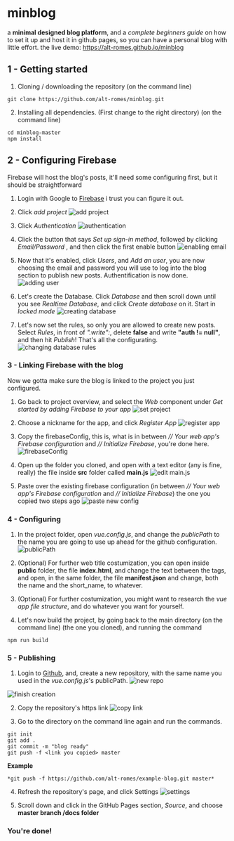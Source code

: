 # minblog
a **minimal designed blog platform**, and a *complete beginners guide* on how to set it up and host it in github pages, so you can have a personal blog with little effort.
the live demo:
https://alt-romes.github.io/minblog

## 1 - Getting started

1. Cloning / downloading the repository (on the command line)
```
git clone https://github.com/alt-romes/minblog.git
```

2. Installing all dependencies. (First change to the right directory) (on the command line)
```
cd minblog-master
npm install
```

## 2 - Configuring Firebase
Firebase will host the blog's posts, it'll need some configuring first, but it should be straightforward

1. Login with Google to [Firebase](https://console.firebase.google.com)
i trust you can figure it out.

2. Click *add project*
![add project](https://i.imgur.com/YgnYSDx.png)

3. Click *Authentication*
![authentication](https://i.imgur.com/6jm5N9d.png)

4. Click the button that says *Set up sign-in method*, followed by clicking *Email/Password* , and then click the first enable button
![enabling email](https://i.imgur.com/9nqTGPH.png)

5. Now that it's enabled, click *Users*, and *Add an user*, you are now choosing the email and password you will use to log into the blog section to publish new posts. Authentification is now done.
![adding user](https://i.imgur.com/MroqclD.png)

6. Let's create the Database. Click *Database* and then scroll down until you see *Realtime Database*, and click *Create database* on it. Start in *locked mode*
![creating database](https://i.imgur.com/IVFlWpW.png)

7. Let's now set the rules, so only you are allowed to create new posts. Select *Rules*, in front of *".write":*, delete **false** and write **"auth != null"**, and then hit *Publish*! That's all the configurating.
![changing database rules](https://i.imgur.com/0OlSp86.png)

### 3 - Linking Firebase with the blog
Now we gotta make sure the blog is linked to the project you just configured.

1. Go back to project overview, and select the *Web* component under *Get started by adding Firebase to your app*
![set project](https://i.imgur.com/vF2P8yr.png)

2. Choose a nickname for the app, and click *Register App*
![register app](https://i.imgur.com/FZtFLN6.png)

3. Copy the firebaseConfig, this is, what is in between *// Your web app's Firebase configuration* and *// Initialize Firebase*, you're done here.
![firebaseConfig](https://i.imgur.com/o1U2EdT.png)

4. Open up the folder you cloned, and open with a text editor (any is fine, really) the file inside **src** folder called **main.js**
![edit main.js](https://i.imgur.com/TV1hd9s.png)

5. Paste over the existing firebase configuration (in between *// Your web app's Firebase configuration* and *// Initialize Firebase*) the one you copied two steps ago
![paste new config](https://i.imgur.com/QYFBhqX.png)

### 4 - Configuring

1. In the project folder, open *vue.config.js*, and change the *publicPath* to the name you are going to use up ahead for the github configuration.
![publicPath](https://i.imgur.com/uXS42Vp.png)

2. (Optional) For further web title costumization, you can open inside **public** folder, the file **index.html**, and change the text between the **<title></title>** tags, and open, in the same folder, the file **manifest.json** and change,  both the name and the short_name, to whatever.

3. (Optional) For further costumization, you might want to research the *vue app file structure*, and do whatever you want for yourself.

4. Let's now build the project, by going back to the main directory (on the command line) (the one you cloned), and running the command
```
npm run build
```

### 5 - Publishing

1. Login to [Github](https://github.com/login), and, create a new repository, with the same name you used in the *vue.config.js*'s publicPath.
![new repo](https://i.imgur.com/a3nBzrI.png)

![finish creation](https://i.imgur.com/mrbNagH.png)

2. Copy the repository's https link
![copy link](https://i.imgur.com/vwfgoeJ.png)

3. Go to the directory on the command line again and run the commands.
```
git init
git add .
git commit -m "blog ready"
git push -f <link you copied> master
```

**Example**
```
*git push -f https://github.com/alt-romes/example-blog.git master*
```

4. Refresh the repository's page, and click Settings
![settings](https://i.imgur.com/vo0pD1X.png)

5. Scroll down and click in the GitHub Pages section, *Source*, and choose **master branch /docs folder**

### You're done!
